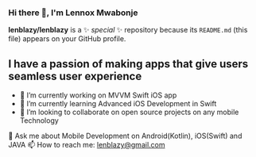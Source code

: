 ### Hi there 👋, I'm Lennox Mwabonje

**lenblazy/lenblazy** is a ✨ _special_ ✨ repository because its `README.md` (this file) appears on your GitHub profile.

## I have a passion of making apps that give users seamless user experience

- 🔭 I’m currently working on MVVM Swift iOS app 
- 🌱 I’m currently learning Advanced iOS Development in Swift
- 👯 I’m looking to collaborate on open source projects on any mobile Technology

💬 Ask me about Mobile Development on Android(Kotlin), iOS(Swift) and JAVA 
📫 How to reach me: lenblazy@gmail.com
<!-- 
- 🤔 I’m looking for help with ...
- 😄 Pronouns: ...
- ⚡ Fun fact: ... 
-->
